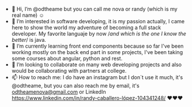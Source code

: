 - 👋 Hi, I’m @odtheame but you can call me nova or randy (which is my real name) ☺
- 👀 I’m interested in software developing, it is my passion actually, I came here to show the world my adventure of becoming a full stack developer. My favorite languaje by now /*and which is the one I know the better*/ is java.
- 🌱 I’m currently learning front end components because so far I've been working mostly on the back end part in some projects, I've been taking some courses about angular, python and rest.
- 💞️ I’m looking to collaborate on many web developing projects and also would be collaborating with partners at college.
- 📫 How to reach me: I do have an instagram but I don´t use it much, it's @odtheame, but you can also reach me by email, it's odtheamenova@gmail.com or LinkedIn https://www.linkedin.com/in/randy-caballero-lópez-104341248/ ♥♥♥

<!---
odtheame/odtheame is a ✨ special ✨ repository because its `README.md` (this file) appears on your GitHub profile.
You can click the Preview link to take a look at your changes.
--->
